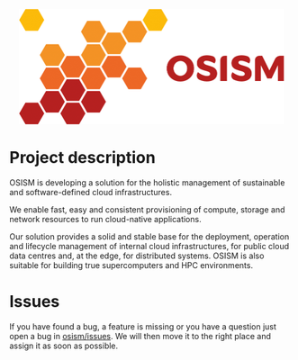 <p align="center">
  <img src="https://raw.githubusercontent.com/osism/logos/main/osism.png" alt="OSISM" width="471" height="205" />
</p>

# Project description

OSISM is developing a solution for the holistic management of sustainable and software-defined cloud infrastructures.

We enable fast, easy and consistent provisioning of compute, storage and network resources to run cloud-native applications.

Our solution provides a solid and stable base for the deployment, operation and lifecycle management of internal cloud infrastructures, for public cloud data centres and, at the edge, for distributed systems. OSISM is also suitable for building true supercomputers and HPC environments.

# Issues

If you have found a bug, a feature is missing or you have a question just open a bug in
<a href="https://github.com/osism/issues">osism/issues</a>. We will then move it to the
right place and assign it as soon as possible.
